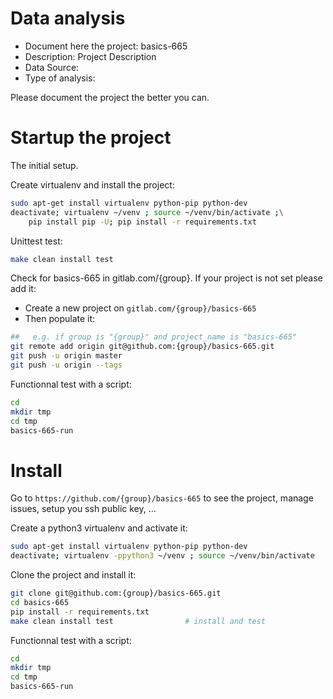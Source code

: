 # Data analysis
- Document here the project: basics-665
- Description: Project Description
- Data Source:
- Type of analysis:

Please document the project the better you can.

# Startup the project

The initial setup.

Create virtualenv and install the project:
```bash
sudo apt-get install virtualenv python-pip python-dev
deactivate; virtualenv ~/venv ; source ~/venv/bin/activate ;\
    pip install pip -U; pip install -r requirements.txt
```

Unittest test:
```bash
make clean install test
```

Check for basics-665 in gitlab.com/{group}.
If your project is not set please add it:

- Create a new project on `gitlab.com/{group}/basics-665`
- Then populate it:

```bash
##   e.g. if group is "{group}" and project_name is "basics-665"
git remote add origin git@github.com:{group}/basics-665.git
git push -u origin master
git push -u origin --tags
```

Functionnal test with a script:

```bash
cd
mkdir tmp
cd tmp
basics-665-run
```

# Install

Go to `https://github.com/{group}/basics-665` to see the project, manage issues,
setup you ssh public key, ...

Create a python3 virtualenv and activate it:

```bash
sudo apt-get install virtualenv python-pip python-dev
deactivate; virtualenv -ppython3 ~/venv ; source ~/venv/bin/activate
```

Clone the project and install it:

```bash
git clone git@github.com:{group}/basics-665.git
cd basics-665
pip install -r requirements.txt
make clean install test                # install and test
```
Functionnal test with a script:

```bash
cd
mkdir tmp
cd tmp
basics-665-run
```
